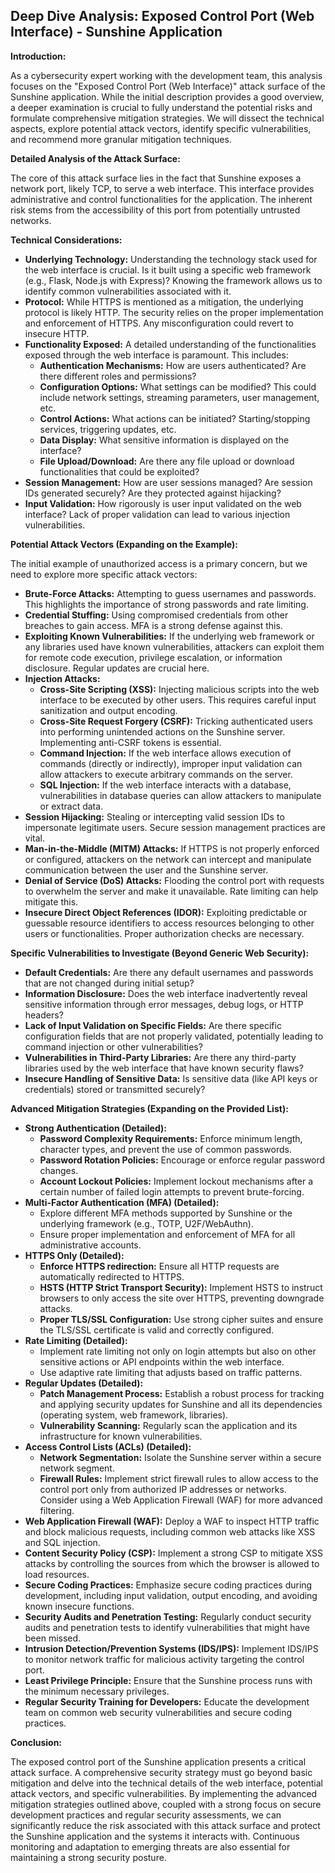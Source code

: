 ## Deep Dive Analysis: Exposed Control Port (Web Interface) - Sunshine Application

**Introduction:**

As a cybersecurity expert working with the development team, this analysis focuses on the "Exposed Control Port (Web Interface)" attack surface of the Sunshine application. While the initial description provides a good overview, a deeper examination is crucial to fully understand the potential risks and formulate comprehensive mitigation strategies. We will dissect the technical aspects, explore potential attack vectors, identify specific vulnerabilities, and recommend more granular mitigation techniques.

**Detailed Analysis of the Attack Surface:**

The core of this attack surface lies in the fact that Sunshine exposes a network port, likely TCP, to serve a web interface. This interface provides administrative and control functionalities for the application. The inherent risk stems from the accessibility of this port from potentially untrusted networks.

**Technical Considerations:**

* **Underlying Technology:**  Understanding the technology stack used for the web interface is crucial. Is it built using a specific web framework (e.g., Flask, Node.js with Express)?  Knowing the framework allows us to identify common vulnerabilities associated with it.
* **Protocol:** While HTTPS is mentioned as a mitigation, the underlying protocol is likely HTTP. The security relies on the proper implementation and enforcement of HTTPS. Any misconfiguration could revert to insecure HTTP.
* **Functionality Exposed:**  A detailed understanding of the functionalities exposed through the web interface is paramount. This includes:
    * **Authentication Mechanisms:** How are users authenticated?  Are there different roles and permissions?
    * **Configuration Options:** What settings can be modified? This could include network settings, streaming parameters, user management, etc.
    * **Control Actions:** What actions can be initiated? Starting/stopping services, triggering updates, etc.
    * **Data Display:** What sensitive information is displayed on the interface?
    * **File Upload/Download:** Are there any file upload or download functionalities that could be exploited?
* **Session Management:** How are user sessions managed? Are session IDs generated securely? Are they protected against hijacking?
* **Input Validation:** How rigorously is user input validated on the web interface?  Lack of proper validation can lead to various injection vulnerabilities.

**Potential Attack Vectors (Expanding on the Example):**

The initial example of unauthorized access is a primary concern, but we need to explore more specific attack vectors:

* **Brute-Force Attacks:**  Attempting to guess usernames and passwords. This highlights the importance of strong passwords and rate limiting.
* **Credential Stuffing:** Using compromised credentials from other breaches to gain access. MFA is a strong defense against this.
* **Exploiting Known Vulnerabilities:** If the underlying web framework or any libraries used have known vulnerabilities, attackers can exploit them for remote code execution, privilege escalation, or information disclosure. Regular updates are crucial here.
* **Injection Attacks:**
    * **Cross-Site Scripting (XSS):** Injecting malicious scripts into the web interface to be executed by other users. This requires careful input sanitization and output encoding.
    * **Cross-Site Request Forgery (CSRF):**  Tricking authenticated users into performing unintended actions on the Sunshine server. Implementing anti-CSRF tokens is essential.
    * **Command Injection:** If the web interface allows execution of commands (directly or indirectly), improper input validation can allow attackers to execute arbitrary commands on the server.
    * **SQL Injection:** If the web interface interacts with a database, vulnerabilities in database queries can allow attackers to manipulate or extract data.
* **Session Hijacking:** Stealing or intercepting valid session IDs to impersonate legitimate users. Secure session management practices are vital.
* **Man-in-the-Middle (MITM) Attacks:** If HTTPS is not properly enforced or configured, attackers on the network can intercept and manipulate communication between the user and the Sunshine server.
* **Denial of Service (DoS) Attacks:**  Flooding the control port with requests to overwhelm the server and make it unavailable. Rate limiting can help mitigate this.
* **Insecure Direct Object References (IDOR):**  Exploiting predictable or guessable resource identifiers to access resources belonging to other users or functionalities. Proper authorization checks are necessary.

**Specific Vulnerabilities to Investigate (Beyond Generic Web Security):**

* **Default Credentials:**  Are there any default usernames and passwords that are not changed during initial setup?
* **Information Disclosure:** Does the web interface inadvertently reveal sensitive information through error messages, debug logs, or HTTP headers?
* **Lack of Input Validation on Specific Fields:**  Are there specific configuration fields that are not properly validated, potentially leading to command injection or other vulnerabilities?
* **Vulnerabilities in Third-Party Libraries:**  Are there any third-party libraries used by the web interface that have known security flaws?
* **Insecure Handling of Sensitive Data:**  Is sensitive data (like API keys or credentials) stored or transmitted securely?

**Advanced Mitigation Strategies (Expanding on the Provided List):**

* **Strong Authentication (Detailed):**
    * **Password Complexity Requirements:** Enforce minimum length, character types, and prevent the use of common passwords.
    * **Password Rotation Policies:** Encourage or enforce regular password changes.
    * **Account Lockout Policies:** Implement lockout mechanisms after a certain number of failed login attempts to prevent brute-forcing.
* **Multi-Factor Authentication (MFA) (Detailed):**
    * Explore different MFA methods supported by Sunshine or the underlying framework (e.g., TOTP, U2F/WebAuthn).
    * Ensure proper implementation and enforcement of MFA for all administrative accounts.
* **HTTPS Only (Detailed):**
    * **Enforce HTTPS redirection:** Ensure all HTTP requests are automatically redirected to HTTPS.
    * **HSTS (HTTP Strict Transport Security):** Implement HSTS to instruct browsers to only access the site over HTTPS, preventing downgrade attacks.
    * **Proper TLS/SSL Configuration:** Use strong cipher suites and ensure the TLS/SSL certificate is valid and correctly configured.
* **Rate Limiting (Detailed):**
    * Implement rate limiting not only on login attempts but also on other sensitive actions or API endpoints within the web interface.
    * Use adaptive rate limiting that adjusts based on traffic patterns.
* **Regular Updates (Detailed):**
    * **Patch Management Process:** Establish a robust process for tracking and applying security updates for Sunshine and all its dependencies (operating system, web framework, libraries).
    * **Vulnerability Scanning:** Regularly scan the application and its infrastructure for known vulnerabilities.
* **Access Control Lists (ACLs) (Detailed):**
    * **Network Segmentation:** Isolate the Sunshine server within a secure network segment.
    * **Firewall Rules:** Implement strict firewall rules to allow access to the control port only from authorized IP addresses or networks. Consider using a Web Application Firewall (WAF) for more advanced filtering.
* **Web Application Firewall (WAF):** Deploy a WAF to inspect HTTP traffic and block malicious requests, including common web attacks like XSS and SQL injection.
* **Content Security Policy (CSP):** Implement a strong CSP to mitigate XSS attacks by controlling the sources from which the browser is allowed to load resources.
* **Secure Coding Practices:**  Emphasize secure coding practices during development, including input validation, output encoding, and avoiding known insecure functions.
* **Security Audits and Penetration Testing:** Regularly conduct security audits and penetration tests to identify vulnerabilities that might have been missed.
* **Intrusion Detection/Prevention Systems (IDS/IPS):** Implement IDS/IPS to monitor network traffic for malicious activity targeting the control port.
* **Least Privilege Principle:** Ensure that the Sunshine process runs with the minimum necessary privileges.
* **Regular Security Training for Developers:** Educate the development team on common web security vulnerabilities and secure coding practices.

**Conclusion:**

The exposed control port of the Sunshine application presents a critical attack surface. A comprehensive security strategy must go beyond basic mitigation and delve into the technical details of the web interface, potential attack vectors, and specific vulnerabilities. By implementing the advanced mitigation strategies outlined above, coupled with a strong focus on secure development practices and regular security assessments, we can significantly reduce the risk associated with this attack surface and protect the Sunshine application and the systems it interacts with. Continuous monitoring and adaptation to emerging threats are also essential for maintaining a strong security posture.
